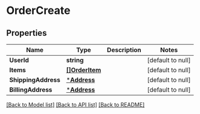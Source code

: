 # OrderCreate

## Properties
Name | Type | Description | Notes
------------ | ------------- | ------------- | -------------
**UserId** | **string** |  | [default to null]
**Items** | [**[]OrderItem**](OrderItem.md) |  | [default to null]
**ShippingAddress** | [***Address**](Address.md) |  | [default to null]
**BillingAddress** | [***Address**](Address.md) |  | [default to null]

[[Back to Model list]](../README.md#documentation-for-models) [[Back to API list]](../README.md#documentation-for-api-endpoints) [[Back to README]](../README.md)

